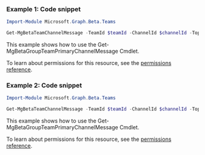 ### Example 1: Code snippet

```powershell
Import-Module Microsoft.Graph.Beta.Teams

Get-MgBetaTeamChannelMessage -TeamId $teamId -ChannelId $channelId -Top 3
```
This example shows how to use the Get-MgBetaGroupTeamPrimaryChannelMessage Cmdlet.

To learn about permissions for this resource, see the [permissions reference](/graph/permissions-reference).

### Example 2: Code snippet

```powershell
Import-Module Microsoft.Graph.Beta.Teams

Get-MgBetaTeamChannelMessage -TeamId $teamId -ChannelId $channelId -Top 1 -ExpandProperty "replies"
```
This example shows how to use the Get-MgBetaGroupTeamPrimaryChannelMessage Cmdlet.

To learn about permissions for this resource, see the [permissions reference](/graph/permissions-reference).

